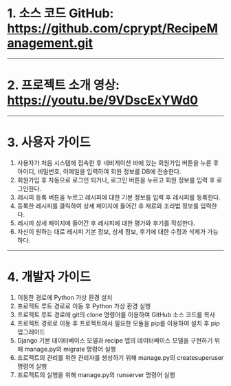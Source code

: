 # 1. 소스 코드 GitHub: https://github.com/cprypt/RecipeManagement.git
----------
# 2. 프로젝트 소개 영상: https://youtu.be/9VDscExYWd0
----------
# 3. 사용자 가이드
1. 사용자가 처음 시스템에 접속한 후 네비게이션 바에 있는 회원가입 버튼을 누른 후 아이디, 비밀번호, 이메일을 입력하여 회원 정보를 DB에 전송한다.
2. 회원가입 후 자동으로 로그인 되거나, 로그인 버튼을 누르고 회원 정보를 입력 후 로그인한다.
3. 레시피 등록 버튼을 누르고 레시피에 대한 기본 정보를 입력 후 레시피를 등록한다.
4. 등록한 레시피를 클릭하여 상세 페이지에 들어간 후 재료와 조리법 정보를 입력한다.
5. 레시피 상세 페이지에 들어간 후 레시피에 대한 평가와 후기를 작성한다.
6. 자신이 원하는 대로 레시피 기본 정보, 상세 정보, 후기에 대한 수정과 삭제가 가능하다. 
----------
# 4. 개발자 가이드
1. 이동한 경로에 Python 가상 환경 설치
2. 프로젝트 루트 경로로 이동 후 Python 가상 환경 실행
3. 프로젝트 루트 경로에 git의 clone 명령어를 이용하여 GitHub 소스 코드를 복사
4. 프로젝트 경로로 이동 후 프로젝트에서 필요한 모듈을 pip를 이용하여 설치 후 pip 업그레이드
5. Django 기본 데이터베이스 모델과 recipe 앱의 데이터베이스 모델을 구현하기 위해 manage.py의 migrate 명령어 실행
6. 프로젝트의 관리를 위한 관리자를 생성하기 위해 manage.py의 createsuperuser 명령어 실행
7. 프로젝트의 실행을 위해 manage.py의 runserver 명령어 실행